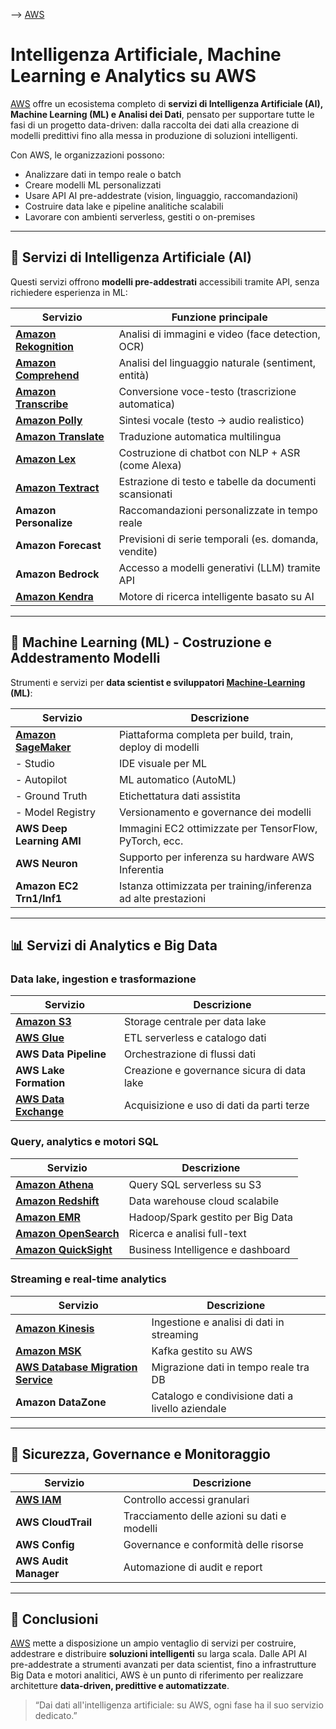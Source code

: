 --> [AWS](AWS.md)
# Intelligenza Artificiale, Machine Learning e Analytics su AWS

[AWS](AWS.md) offre un ecosistema completo di **servizi di Intelligenza Artificiale (AI), Machine Learning (ML) e Analisi dei Dati**, pensato per supportare tutte le fasi di un progetto data-driven: dalla raccolta dei dati alla creazione di modelli predittivi fino alla messa in produzione di soluzioni intelligenti.

Con AWS, le organizzazioni possono:
- Analizzare dati in tempo reale o batch
- Creare modelli ML personalizzati
- Usare API AI pre-addestrate (vision, linguaggio, raccomandazioni)
- Costruire data lake e pipeline analitiche scalabili
- Lavorare con ambienti serverless, gestiti o on-premises

---

## 🧠 Servizi di Intelligenza Artificiale (AI)

Questi servizi offrono **modelli pre-addestrati** accessibili tramite API, senza richiedere esperienza in ML:

| Servizio                                        | Funzione principale                                    |
| ----------------------------------------------- | ------------------------------------------------------ |
| **[Amazon Rekognition](Amazon-Rekognition.md)** | Analisi di immagini e video (face detection, OCR)      |
| **[Amazon Comprehend](Amazon-Comprehend.md)**   | Analisi del linguaggio naturale (sentiment, entità)    |
| **[Amazon Transcribe](Amazon-Transcribe.md)**   | Conversione voce-testo (trascrizione automatica)       |
| **[Amazon Polly](Amazon-Polly.md)**             | Sintesi vocale (testo → audio realistico)              |
| **[Amazon Translate](Amazon-Translate.md)**     | Traduzione automatica multilingua                      |
| **[Amazon Lex](Amazon-Lex.md)**                 | Costruzione di chatbot con NLP + ASR (come Alexa)      |
| **[Amazon Textract](Amazon-Textract.md)**       | Estrazione di testo e tabelle da documenti scansionati |
| **Amazon Personalize**                          | Raccomandazioni personalizzate in tempo reale          |
| **Amazon Forecast**                             | Previsioni di serie temporali (es. domanda, vendite)   |
| **Amazon Bedrock**                              | Accesso a modelli generativi (LLM) tramite API         |
| **[Amazon Kendra](Amazon-Kendra.md)**           | Motore di ricerca intelligente basato su AI            |

---

## 🤖 Machine Learning (ML) - Costruzione e Addestramento Modelli

Strumenti e servizi per **data scientist e sviluppatori [Machine-Learning](Machine-Learning.md) (ML)**:

| Servizio                                    | Descrizione                                                    |
| ------------------------------------------- | -------------------------------------------------------------- |
| **[Amazon SageMaker](Amazon-SageMaker.md)** | Piattaforma completa per build, train, deploy di modelli       |
| - Studio                                    | IDE visuale per ML                                             |
| - Autopilot                                 | ML automatico (AutoML)                                         |
| - Ground Truth                              | Etichettatura dati assistita                                   |
| - Model Registry                            | Versionamento e governance dei modelli                         |
| **AWS Deep Learning AMI**                   | Immagini EC2 ottimizzate per TensorFlow, PyTorch, ecc.         |
| **AWS Neuron**                              | Supporto per inferenza su hardware AWS Inferentia              |
| **Amazon EC2 Trn1/Inf1**                    | Istanza ottimizzata per training/inferenza ad alte prestazioni |

---

## 📊 Servizi di Analytics e Big Data

### Data lake, ingestion e trasformazione

| Servizio                                      | Descrizione                                |
| --------------------------------------------- | ------------------------------------------ |
| **[Amazon S3](Amazon-S3.md)**                                 | Storage centrale per data lake             |
| **[AWS Glue](AWS-Glue.md)**                   | ETL serverless e catalogo dati             |
| **AWS Data Pipeline**                         | Orchestrazione di flussi dati              |
| **AWS Lake Formation**                        | Creazione e governance sicura di data lake |
| **[AWS Data Exchange](AWS-Data-Exchange.md)** | Acquisizione e uso di dati da parti terze  |

### Query, analytics e motori SQL

| Servizio                                                        | Descrizione                       |
| --------------------------------------------------------------- | --------------------------------- |
| **[Amazon Athena](Amazon-Athena.md)**                           | Query SQL serverless su S3        |
| **[Amazon Redshift](Amazon-Redshift-e-Redshift-Serverless.md)** | Data warehouse cloud scalabile    |
| **[Amazon EMR](Amazon-EMR.md)**                                 | Hadoop/Spark gestito per Big Data |
| **[Amazon OpenSearch](Amazon-OpenSearch.md)**                   | Ricerca e analisi full-text       |
| **[Amazon QuickSight](Amazon-QuickSight.md)**                   | Business Intelligence e dashboard |

### Streaming e real-time analytics

| Servizio                                         | Descrizione                                      |
| ------------------------------------------------ | ------------------------------------------------ |
| **[Amazon Kinesis](Amazon-Kinesis.md)**          | Ingestione e analisi di dati in streaming        |
| **[Amazon MSK](Amazon-MSK.md)**                  | Kafka gestito su AWS                             |
| **[AWS Database Migration Service](AWS-Database-Migration-Service.md)** | Migrazione dati in tempo reale tra DB            |
| **Amazon DataZone**                              | Catalogo e condivisione dati a livello aziendale |

---

## 🔐 Sicurezza, Governance e Monitoraggio

| Servizio                            | Descrizione                                            |
|-------------------------------------|--------------------------------------------------------|
| **[AWS IAM](AWS-IAM.md)**           | Controllo accessi granulari                           |
| **AWS CloudTrail**                  | Tracciamento delle azioni su dati e modelli           |
| **AWS Config**                      | Governance e conformità delle risorse                 |
| **AWS Audit Manager**               | Automazione di audit e report                         |

---

## 📌 Conclusioni

[AWS](AWS.md) mette a disposizione un ampio ventaglio di servizi per costruire, addestrare e distribuire **soluzioni intelligenti** su larga scala. Dalle API AI pre-addestrate a strumenti avanzati per data scientist, fino a infrastrutture Big Data e motori analitici, AWS è un punto di riferimento per realizzare architetture **data-driven, predittive e automatizzate**.

> “Dai dati all'intelligenza artificiale: su AWS, ogni fase ha il suo servizio dedicato.”

